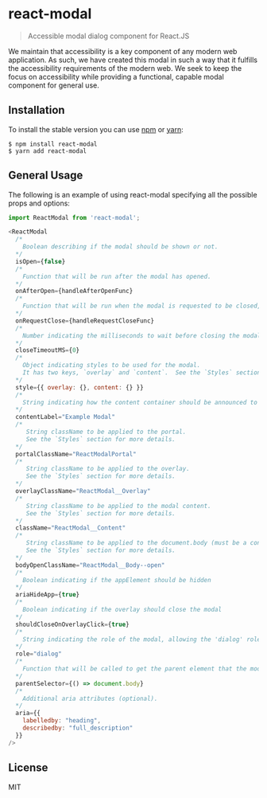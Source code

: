 # react-modal

> Accessible modal dialog component for React.JS

We maintain that accessibility is a key component of any modern web application.  As such, we have created this modal in such a way that it fulfills the accessibility requirements of the modern web.  We seek to keep the focus on accessibility while providing a functional, capable modal component for general use.

## Installation

To install the stable version you can use [npm](https://npmjs.org/) or [yarn](https://yarnpkg.com):


    $ npm install react-modal
    $ yarn add react-modal


## General Usage

The following is an example of using react-modal specifying all the possible props and options:

```js
import ReactModal from 'react-modal';

<ReactModal
  /*
    Boolean describing if the modal should be shown or not.
  */
  isOpen={false}
  /*
    Function that will be run after the modal has opened.
  */
  onAfterOpen={handleAfterOpenFunc}
  /*
    Function that will be run when the modal is requested to be closed, prior to actually closing.
  */
  onRequestClose={handleRequestCloseFunc}
  /*
    Number indicating the milliseconds to wait before closing the modal.
  */
  closeTimeoutMS={0}
  /*
    Object indicating styles to be used for the modal.  
    It has two keys, `overlay` and `content`.  See the `Styles` section for more details.
  */
  style={{ overlay: {}, content: {} }}
  /*
    String indicating how the content container should be announced to screenreaders
  */
  contentLabel="Example Modal"
  /*
     String className to be applied to the portal.
     See the `Styles` section for more details.
  */
  portalClassName="ReactModalPortal"
  /*
     String className to be applied to the overlay.
     See the `Styles` section for more details.
  */
  overlayClassName="ReactModal__Overlay"
  /*
     String className to be applied to the modal content.
     See the `Styles` section for more details.
  */
  className="ReactModal__Content"
  /*
     String className to be applied to the document.body (must be a constant string).
     See the `Styles` section for more details.
  */
  bodyOpenClassName="ReactModal__Body--open"
  /*
    Boolean indicating if the appElement should be hidden
  */
  ariaHideApp={true}
  /*
    Boolean indicating if the overlay should close the modal
  */
  shouldCloseOnOverlayClick={true}
  /*
    String indicating the role of the modal, allowing the 'dialog' role to be applied if desired.
  */
  role="dialog"
  /*
    Function that will be called to get the parent element that the modal will be attached to.
  */
  parentSelector={() => document.body}
  /*
    Additional aria attributes (optional).
  */
  aria={{
    labelledby: "heading",
    describedby: "full_description"
  }}
/>
```

## License

MIT
